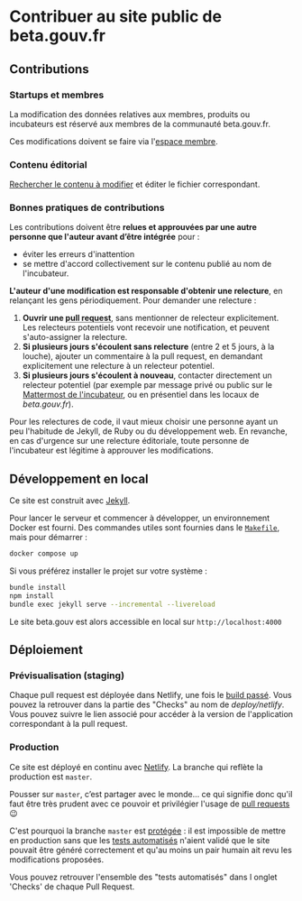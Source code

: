 # Contribuer au site public de beta.gouv.fr

## Contributions

### Startups et membres

La modification des données relatives aux membres, produits ou incubateurs est réservé aux membres de la communauté beta.gouv.fr.

Ces modifications doivent se faire via l'[espace membre](https://espace-membre.incubateur.net/dashboard).


### Contenu éditorial

[Rechercher le contenu à modifier](https://github.com/betagouv/beta.gouv.fr/search?q=contenu+à+modifier&type=Code) et éditer le fichier correspondant.


### Bonnes pratiques de contributions

Les contributions doivent être **relues et approuvées par une autre personne que l'auteur avant d’être intégrée** pour :
- éviter les erreurs d'inattention
- se mettre d'accord collectivement sur le contenu publié au nom de l'incubateur.

**L'auteur d'une modification est responsable d'obtenir une relecture**, en relançant les gens périodiquement. Pour demander une relecture :

1. **Ouvrir une <abbr title="Demande de modification sur GitHub">pull request</abbr>**, sans mentionner de relecteur explicitement. Les relecteurs potentiels vont recevoir une notification, et peuvent s'auto-assigner la relecture.
2. **Si plusieurs jours s'écoulent sans relecture** (entre 2 et 5 jours, à la louche), ajouter un commentaire à la pull request, en demandant explicitement une relecture à un relecteur potentiel.
3. **Si plusieurs jours s'écoulent à nouveau**, contacter directement un relecteur potentiel (par exemple par message privé ou public sur le [Mattermost de l'incubateur](https://mattermost.incubateur.net), ou en présentiel dans les locaux de _beta.gouv.fr_).

Pour les relectures de code, il vaut mieux choisir une personne ayant un peu l'habitude de Jekyll, de Ruby ou du développement web. En revanche, en cas d'urgence sur une relecture éditoriale, toute personne de l'incubateur est légitime à approuver les modifications.

## Développement en local

Ce site est construit avec [Jekyll](https://jekyllrb.com/).

Pour lancer le serveur et commencer à développer, un environnement
Docker est fourni. Des commandes utiles sont fournies dans le
[`Makefile`](./Makefile), mais pour démarrer :

```sh
docker compose up
```

Si vous préférez installer le projet sur votre système :

```sh
bundle install
npm install
bundle exec jekyll serve --incremental --livereload
```

Le site beta.gouv est alors accessible en local sur `http://localhost:4000`

## Déploiement

### Prévisualisation (staging)

Chaque pull request est déployée dans Netlify, une fois le [build passé](https://github.com/betagouv/beta.gouv.fr/actions). Vous pouvez la retrouver dans la partie des "Checks" au nom de *deploy/netlify*. Vous pouvez suivre le lien associé pour accéder à la version de l'application correspondant à la pull request.

### Production

Ce site est déployé en continu avec [Netlify](https://www.netlify.com/). La branche qui reflète la production est `master`.

Pousser sur `master`, c’est partager avec le monde… ce qui signifie donc qu'il faut être très prudent avec ce pouvoir et privilégier l'usage de [pull requests](https://guides.github.com/introduction/flow/) :wink:

C'est pourquoi la branche `master` est [protégée](https://help.github.com/articles/about-protected-branches/) : il est impossible de mettre en production sans que les [tests automatisés](https://github.com/betagouv/beta.gouv.fr/actions) n'aient validé que le site pouvait être généré correctement et qu'au moins un pair humain ait revu les modifications proposées.

Vous pouvez retrouver l'ensemble des "tests automatisés" dans l onglet 'Checks' de chaque Pull Request.
